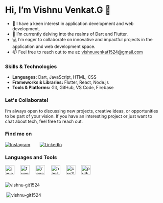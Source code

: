# Hi, I’m Vishnu Venkat.G 👋

- 👀 I have a keen interest in application development and web development.
- 🌱 I’m currently delving into the realms of Dart and Flutter.
- 💻 I’m eager to collaborate on innovative and impactful projects in the application and web development space.
- 📫 Feel free to reach out to me at: vishnuvenkat1524@gmail.com

### Skills & Technologies
- **Languages:** Dart, JavaScript, HTML, CSS
- **Frameworks & Libraries:** Flutter, React, Node.js
- **Tools & Platforms:** Git, GitHub, VS Code, Firebase

### Let's Collaborate!
I’m always open to discussing new projects, creative ideas, or opportunities to be part of your vision. If you have an interesting project or just want to chat about tech, feel free to reach out.

### Find me on
[![Instagram](https://cdn2.iconfinder.com/data/icons/social-icons-33/128/Instagram-48.png)](https://www.instagram.com/vishnu_pvt.1524)
&nbsp;&nbsp;&nbsp;&nbsp;&nbsp;&nbsp;
[![LinkedIn](https://cdn2.iconfinder.com/data/icons/social-media-2285/512/1_Linkedin_unofficial_colored_svg-48.png)](https://www.linkedin.com/in/vishnu-venkat-g/)


### Languages and Tools
<div align="left">
  <img src="https://cdn.jsdelivr.net/gh/devicons/devicon/icons/javascript/javascript-original.svg" height="30" alt="javascript logo"  />
  <img width="12" />
  <img src="https://cdn.jsdelivr.net/gh/devicons/devicon/icons/typescript/typescript-original.svg" height="30" alt="typescript logo"  />
  <img width="12" />
  <img src="https://cdn.jsdelivr.net/gh/devicons/devicon/icons/react/react-original.svg" height="30" alt="react logo"  />
  <img width="12" />
  <img src="https://cdn.jsdelivr.net/gh/devicons/devicon/icons/html5/html5-original.svg" height="30" alt="html5 logo"  />
  <img width="12" />
  <img src="https://cdn.jsdelivr.net/gh/devicons/devicon/icons/css3/css3-original.svg" height="30" alt="css3 logo"  />
  <img width="12" />
  <img src="https://cdn.jsdelivr.net/gh/devicons/devicon/icons/python/python-original.svg" height="30" alt="python logo"  />
</div>

### 
<p><img align="center" src="https://github-readme-stats.vercel.app/api/top-langs?username=vishnu-git1524&show_icons=true&locale=en&layout=compact" alt="vishnu-git1524" /></p>

<p>&nbsp;<img align="center" src="https://github-readme-stats.vercel.app/api?username=vishnu-git1524&show_icons=true&locale=en" alt="vishnu-git1524" /></p>
<!---
vishnu-git1524/vishnu-git1524 is a ✨ special ✨ repository because its `README.md` (this file) appears on your GitHub profile.
You can click the Preview link to take a look at your changes.
--->

